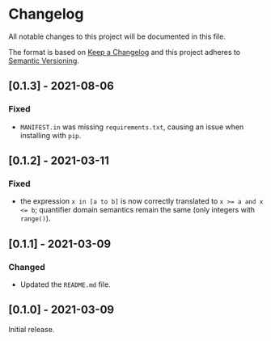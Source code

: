 # Changelog
All notable changes to this project will be documented in this file.

The format is based on [Keep a Changelog](http://keepachangelog.com/en/1.0.0/)
and this project adheres to [Semantic Versioning](http://semver.org/spec/v2.0.0.html).

## [0.1.3] - 2021-08-06
### Fixed
- `MANIFEST.in` was missing `requirements.txt`, causing an issue when installing with `pip`.

## [0.1.2] - 2021-03-11
### Fixed
- the expression `x in [a to b]` is now correctly translated to `x >= a and x <= b`; quantifier domain semantics remain the same (only integers with `range()`).

## [0.1.1] - 2021-03-09
### Changed
- Updated the `README.md` file.

## [0.1.0] - 2021-03-09
Initial release.
